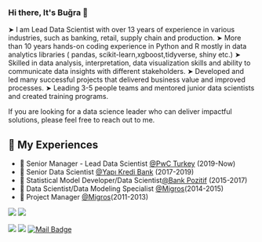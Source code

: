 ### Hi there, It's Buğra 👋

➤ I am Lead Data Scientist with over 13 years of experience in various industries, such as banking, retail, supply chain and production.
➤ More than 10 years hands-on coding experience in Python and R mostly in data analytics libraries ( pandas, scikit-learn,xgboost,tidyverse, shiny etc.)
➤ Skilled in data analysis, interpretation, data visualization skills and ability to communicate data insights with different stakeholders.
➤ Developed and led many successful projects that delivered business value and improved processes.
➤ Leading 3-5 people teams and mentored junior data scientists and created training programs.

If you are looking for a data science leader who can deliver impactful solutions, please feel free to reach out to me.

## 💼 My Experiences

- 💼 Senior Manager - Lead Data Scientist  [@PwC Turkey]([https://www.pwc.com.tr/](https://www.pwc.com.tr/tr.html)) (2019-Now)
- 💼 Senior Data Scientist [@Yapı Kredi Bank](https://www.yapikredi.com.tr/) (2017-2019)
- 💼 Statistical Model Developer/Data Scientist[@Bank Pozitif](https://www.bankpozitif.com.tr) (2015-2017)
- 💼 Data Scientist/Data Modeling Specialist [@Migros](https://www.migros.com.tr)(2014-2015)
- 💼 Project Manager [@Migros](https://www.migros.com.tr)(2011-2013)


[![](https://img.shields.io/twitter/follow/bugrabalkac?style=social)](https://www.twitter.com/bugrabalkac)
[![](https://img.shields.io/github/followers/bugrabalkac?style=social)](https://www.github.com/bugrabalkac)


[![](https://img.shields.io/badge/twitter-%231DA1F2.svg?&style=for-the-badge&logo=twitter&logoColor=white)](https://www.twitter.com/bugrabalkac)
[![](https://img.shields.io/badge/linkedin-%230077B5.svg?&style=for-the-badge&logo=linkedin&logoColor=white)](https://www.linkedin.com/in/bugrabalkac/)
[![Mail Badge](https://img.shields.io/badge/bugrabalkac@gmail.com-c14438?style=for-the-badge&logo=Gmail&logoColor=white&link=mailto:bugrabalkac@gmail.com)](mailto:bugrabalkac@gmail.com)



<!--
**bugrabalkac/bugrabalkac** is a ✨ _special_ ✨ repository because its `README.md` (this file) appears on your GitHub profile.

Here are some ideas to get you started:

- 🔭 I’m currently working on ...
- 🌱 I’m currently learning ...
- 👯 I’m looking to collaborate on ...
- 🤔 I’m looking for help with ...
- 💬 Ask me about ...
- 📫 How to reach me: ...
- 😄 Pronouns: ...
- ⚡ Fun fact: ...
- 📃Here is my personal webpage: https://bugrabalkac.github.io/
- :closed_book: I love learning and teaching statistics.
- :hearts: I am data science and R Programming enthusiast. 
- 👓 I am interested in machine learning and deep learning applications on the time series. 
- 📊 I am good at data visualizaiton in R and Tableau.
- 💻 I am a huge fan of Pytorch, nowadays. 
-->
